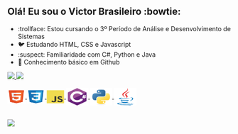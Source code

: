 ##  Olá! Eu sou o Victor Brasileiro :bowtie:

- :trollface: Estou cursando o 3º Período de Análise e Desenvolvimento de Sistemas
- :bird: Estudando HTML, CSS e Javascript
- :suspect: Familiaridade com C#, Python e Java 
- :bust_in_silhouette: Conhecimento básico em Github

<div>
  <a href="https://beacons.ai/victorbrasileiro">
  <img height="150em" src="https://github-readme-stats.vercel.app/api?username=victorbrasileiro&show_icons=true&theme=tokyonight&include_all_commits=true&count_private=true"/>
  <img height="150em" src="https://github-readme-stats.vercel.app/api/top-langs/?username=victorbrasileiro&layout=compact&langs_count=16&theme=tokyonight"/>
</div>
  
<div style="display: inline_block"><br>
  <img align="center" alt="Victor-HTML" height="30" width="40" src="https://raw.githubusercontent.com/devicons/devicon/master/icons/html5/html5-original.svg">
  <img align="center" alt="Victor-CSS" height="30" width="40" src="https://raw.githubusercontent.com/devicons/devicon/master/icons/css3/css3-original.svg">  
  <img align="center" alt="Victor-Javascript" height="30" width="40" src="https://raw.githubusercontent.com/devicons/devicon/master/icons/javascript/javascript-original.svg">
  <img align="center" alt="Victor-Csharp" height="40" width="50" src="https://raw.githubusercontent.com/devicons/devicon/master/icons/csharp/csharp-original.svg">
  <img align="center" alt="Victor-Csharp" height="40" width="50" src="https://raw.githubusercontent.com/devicons/devicon/master/icons/python/python-original.svg">
  <img align="center" alt="Victor-Csharp" height="40" width="50" src="https://raw.githubusercontent.com/devicons/devicon/master/icons/java/java-original.svg">
</div>
 
## 
  
<div>
  <a href="https://www.linkedin.com/in/victorbrasileiroo/" target="_blank"><img align="center" height="30em" src="https://img.shields.io/badge/-LinkedIn-%230077B5?style=for-the-badge&logo=linkedin&logoColor=white" target="_blank"></a>  
</div>

